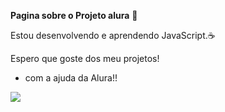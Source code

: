 **Pagina sobre o Projeto alura** 🦥

Estou desenvolvendo e aprendendo JavaScript.☕

Espero que goste dos meu projetos!

- com a ajuda da Alura!!

![](https://64.media.tumblr.com/f6911e0d0c9c2cd36ce81ca1edb75cd8/tumblr_mky49aJTS41rvhqlvo1_400.gif)
